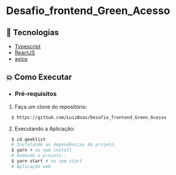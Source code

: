 # Desafio_frontend_Green_Acesso

## :rocket: Tecnologias

- [Typescript](https://www.typescriptlang.org/)
- [ReactJS](https://reactjs.org/)
- [axios](https://github.com/axios/axios)

## :boom: Como Executar

- ### **Pré-requisitos**

1.  Faça um clone do repositório:

```sh
  $ https://github.com/LuizBoas/Desafio_frontend_Green_Acesso
```

2. Executando a Aplicação:

```sh
  $ cd geeklist
  # Instalando as dependências do projeto.
  $ yarn # ou npm install
  # Rodando o projeto..
  $ yarn start # ou npm start
  # Aplicação web
```

